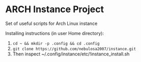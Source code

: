 # ARCH Instance Project
Set of useful scripts for Arch Linux instance

Installing instructions (in user Home directory):
1. `cd ~ && mkdir -p .config && cd .config`
2. `git clone https://github.com/nebulosa2007/instance.git`
3. Then inspect ~/.config/instance/etc/!instance_install.sh
